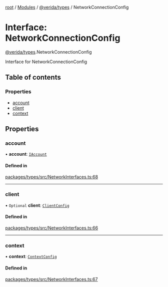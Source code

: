 [root](../README.md) / [Modules](../modules.md) / [@verida/types](../modules/verida_types.md) / NetworkConnectionConfig

# Interface: NetworkConnectionConfig

[@verida/types](../modules/verida_types.md).NetworkConnectionConfig

Interface for NetworkConnectionConfig

## Table of contents

### Properties

- [account](verida_types.NetworkConnectionConfig.md#account)
- [client](verida_types.NetworkConnectionConfig.md#client)
- [context](verida_types.NetworkConnectionConfig.md#context)

## Properties

### account

• **account**: [`IAccount`](verida_types.IAccount.md)

#### Defined in

[packages/types/src/NetworkInterfaces.ts:68](https://github.com/verida/verida-js/blob/5040472/packages/types/src/NetworkInterfaces.ts#L68)

___

### client

• `Optional` **client**: [`ClientConfig`](verida_types.ClientConfig.md)

#### Defined in

[packages/types/src/NetworkInterfaces.ts:66](https://github.com/verida/verida-js/blob/5040472/packages/types/src/NetworkInterfaces.ts#L66)

___

### context

• **context**: [`ContextConfig`](verida_types.ContextConfig.md)

#### Defined in

[packages/types/src/NetworkInterfaces.ts:67](https://github.com/verida/verida-js/blob/5040472/packages/types/src/NetworkInterfaces.ts#L67)
